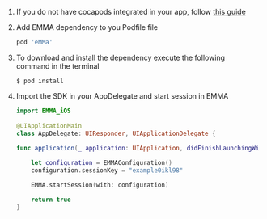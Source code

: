 1. If you do not have cocapods integrated in your app, follow [this guide](https://guides.cocoapods.org/using/getting-started.html#toc_3)

2. Add EMMA dependency to you Podfile file

	```ruby
	pod 'eMMa'
	```
3. To download and install the dependency execute the following command in the terminal

	```
	$ pod install
	```
4. Import the SDK in your AppDelegate and start session in EMMA

	```swift 
	import EMMA_iOS
		
	@UIApplicationMain
	class AppDelegate: UIResponder, UIApplicationDelegate {
		
	func application(_ application: UIApplication, didFinishLaunchingWithOptions launchOptions: [UIApplication.LaunchOptionsKey: Any]?) -> Bool {
	
        let configuration = EMMAConfiguration()
        configuration.sessionKey = "example0ikl98"
    
        EMMA.startSession(with: configuration)
   
        return true
	}
	```